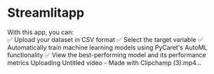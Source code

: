 # Streamlitapp
With this app, you can:  
✅ Upload your dataset in CSV format 
✅ Select the target variable 
✅ Automatically train machine learning models using PyCaret's AutoML functionality 
✅ View the best-performing model and its performance metrics
Uploading Untitled video - Made with Clipchamp (3).mp4…

